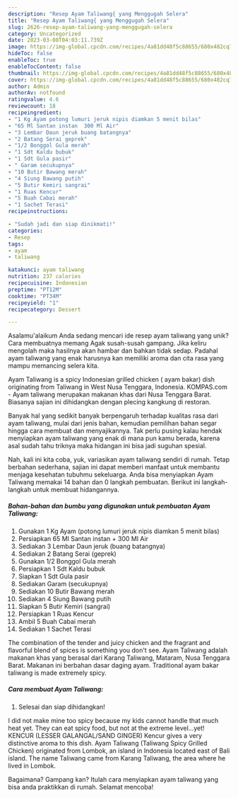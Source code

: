```yaml
---
description: "Resep Ayam Taliwang{ yang Menggugah Selera"
title: "Resep Ayam Taliwang{ yang Menggugah Selera"
slug: 2626-resep-ayam-taliwang-yang-menggugah-selera
category: Uncategorized
date: 2023-03-08T04:03:11.739Z
image: https://img-global.cpcdn.com/recipes/4a81dd48f5c88655/680x482cq70/ayam-taliwang-foto-resep-utama.jpg
hideToc: false
enableToc: true
enableTocContent: false
thumbnail: https://img-global.cpcdn.com/recipes/4a81dd48f5c88655/680x482cq70/ayam-taliwang-foto-resep-utama.jpg
cover: https://img-global.cpcdn.com/recipes/4a81dd48f5c88655/680x482cq70/ayam-taliwang-foto-resep-utama.jpg
author: Admin
authorAv: notfound
ratingvalue: 4.6
reviewcount: 18
recipeingredient:
- "1 Kg Ayam potong lumuri jeruk nipis diamkan 5 menit bilas"
- "65 Ml Santan instan  300 Ml Air"
- "3 Lembar Daun jeruk buang batangnya"
- "2 Batang Serai geprek"
- "1/2 Bonggol Gula merah"
- "1 Sdt Kaldu bubuk"
- "1 Sdt Gula pasir"
- " Garam secukupnya"
- "10 Butir Bawang merah"
- "4 Siung Bawang putih"
- "5 Butir Kemiri sangrai"
- "1 Ruas Kencur"
- "5 Buah Cabai merah"
- "1 Sachet Terasi"
recipeinstructions:

- "Sudah jadi dan siap dinikmati!"
categories:
- Resep
tags:
- ayam
- taliwang

katakunci: ayam taliwang 
nutrition: 237 calories
recipecuisine: Indonesian
preptime: "PT12M"
cooktime: "PT34M"
recipeyield: "1"
recipecategory: Dessert

---
```



Asalamu'alaikum Anda sedang mencari ide resep ayam taliwang yang unik? Cara membuatnya memang Agak susah-susah gampang. Jika keliru mengolah maka hasilnya akan hambar dan bahkan tidak sedap. Padahal ayam taliwang yang enak harusnya kan memiliki aroma dan cita rasa yang mampu memancing selera kita.


Ayam Taliwang is a spicy Indonesian grilled chicken ( ayam bakar) dish originating from Taliwang in West Nusa Tenggara, Indonesia. KOMPAS.com - Ayam taliwang merupakan makanan khas dari Nusa Tenggara Barat. Biasanya sajian ini dihidangkan dengan plecing kangkung di restoran.

Banyak hal yang sedikit banyak berpengaruh terhadap kualitas rasa dari ayam taliwang, mulai dari jenis bahan, kemudian pemilihan bahan segar hingga cara membuat dan menyajikannya. Tak perlu pusing kalau hendak menyiapkan ayam taliwang yang enak di mana pun kamu berada, karena asal sudah tahu triknya maka hidangan ini bisa jadi suguhan spesial.


Nah, kali ini kita coba, yuk, variasikan ayam taliwang sendiri di rumah. Tetap berbahan sederhana, sajian ini dapat memberi manfaat untuk membantu menjaga kesehatan tubuhmu sekeluarga. Anda bisa menyiapkan Ayam Taliwang memakai 14 bahan dan 0 langkah pembuatan. Berikut ini langkah-langkah untuk membuat hidangannya.

<!--inarticleads1-->

##### Bahan-bahan dan bumbu yang digunakan untuk pembuatan Ayam Taliwang:

1. Gunakan 1 Kg Ayam (potong lumuri jeruk nipis diamkan 5 menit bilas)
1. Persiapkan 65 Ml Santan instan + 300 Ml Air
1. Sediakan 3 Lembar Daun jeruk (buang batangnya)
1. Sediakan 2 Batang Serai (geprek)
1. Gunakan 1/2 Bonggol Gula merah
1. Persiapkan 1 Sdt Kaldu bubuk
1. Siapkan 1 Sdt Gula pasir
1. Sediakan  Garam (secukupnya)
1. Sediakan 10 Butir Bawang merah
1. Sediakan 4 Siung Bawang putih
1. Siapkan 5 Butir Kemiri (sangrai)
1. Persiapkan 1 Ruas Kencur
1. Ambil 5 Buah Cabai merah
1. Sediakan 1 Sachet Terasi


The combination of the tender and juicy chicken and the fragrant and flavorful blend of spices is something you don&#39;t see. Ayam Taliwang adalah makanan khas yang berasal dari Karang Taliwang, Mataram, Nusa Tenggara Barat. Makanan ini berbahan dasar daging ayam. Traditional ayam bakar taliwang is made extremely spicy. 

<!--inarticleads2-->

##### Cara membuat Ayam Taliwang:


1. Selesai dan siap dihidangkan!

I did not make mine too spicy because my kids cannot handle that much heat yet. They can eat spicy food, but not at the extreme level…yet! KENCUR (LESSER GALANGAL/SAND GINGER) Kencur gives a very distinctive aroma to this dish. Ayam Taliwang (Taliwang Spicy Grilled Chicken) originated from Lombok, an island in Indonesia located east of Bali island. The name Taliwang came from Karang Taliwang, the area where he lived in Lombok. 

Bagaimana? Gampang kan? Itulah cara menyiapkan ayam taliwang yang bisa anda praktikkan di rumah. Selamat mencoba!
